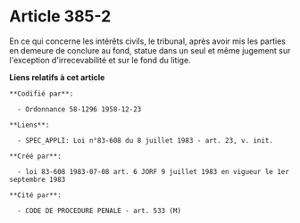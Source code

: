 # Article 385-2

En ce qui concerne les intérêts civils, le tribunal, après avoir mis les parties en demeure de conclure au fond, statue dans
un seul et même jugement sur l'exception d'irrecevabilité et sur le fond du litige.

**Liens relatifs à cet article**

	**Codifié par**:

	  - Ordonnance 58-1296 1958-12-23

	**Liens**:

	  - SPEC_APPLI: Loi n°83-608 du 8 juillet 1983 - art. 23, v. init.

	**Créé par**:

	  - loi 83-608 1983-07-08 art. 6 JORF 9 juillet 1983 en vigueur le 1er septembre 1983

	**Cité par**:

	  - CODE DE PROCEDURE PENALE - art. 533 (M)
